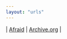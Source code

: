 ```yaml
---
layout: "urls"
---
```


| [Afraid](https://freedns.afraid.org/) | [Archive.org](https://archive.org/) |

